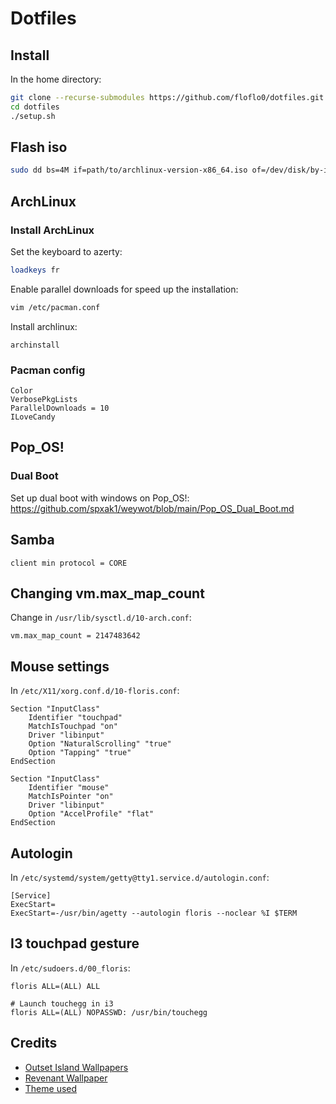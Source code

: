 # Dotfiles

## Install

In the home directory:
```sh
git clone --recurse-submodules https://github.com/floflo0/dotfiles.git
cd dotfiles
./setup.sh
```

## Flash iso

```sh
sudo dd bs=4M if=path/to/archlinux-version-x86_64.iso of=/dev/disk/by-id/usb-My_flash_drive conv=fsync oflag=direct status=progress
```

## ArchLinux

### Install ArchLinux

Set the keyboard to azerty:
```sh
loadkeys fr
```

Enable parallel downloads for speed up the installation:
```sh
vim /etc/pacman.conf
```

Install archlinux:
```
archinstall
```

### Pacman config

```
Color
VerbosePkgLists
ParallelDownloads = 10
ILoveCandy
```

## Pop_OS!

### Dual Boot

Set up dual boot with windows on Pop_OS!:
<https://github.com/spxak1/weywot/blob/main/Pop_OS_Dual_Boot.md>

## Samba

```
client min protocol = CORE
```

## Changing vm.max_map_count

Change in `/usr/lib/sysctl.d/10-arch.conf`:
```
vm.max_map_count = 2147483642
```

## Mouse settings

In `/etc/X11/xorg.conf.d/10-floris.conf`:
```
Section "InputClass"
    Identifier "touchpad"
    MatchIsTouchpad "on"
    Driver "libinput"
    Option "NaturalScrolling" "true"
    Option "Tapping" "true"
EndSection

Section "InputClass"
    Identifier "mouse"
    MatchIsPointer "on"
    Driver "libinput"
    Option "AccelProfile" "flat"
EndSection
```

## Autologin

In `/etc/systemd/system/getty@tty1.service.d/autologin.conf`:

```
[Service]
ExecStart=
ExecStart=-/usr/bin/agetty --autologin floris --noclear %I $TERM
```

## I3 touchpad gesture

In `/etc/sudoers.d/00_floris`:

```
floris ALL=(ALL) ALL

# Launch touchegg in i3
floris ALL=(ALL) NOPASSWD: /usr/bin/touchegg
```

## Credits

- [Outset Island Wallpapers](https://steamcommunity.com/workshop/filedetails/?id=2197078124)
- [Revenant Wallpaper](https://wall.alphacoders.com/big.php?i=1150938)
- [Theme used](https://github.com/catppuccin/catppuccin)
